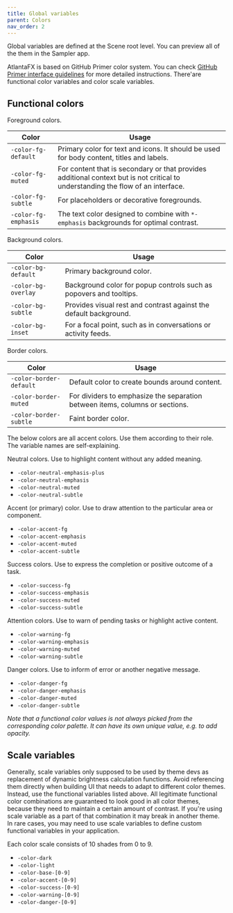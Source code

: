 ```yaml
---
title: Global variables
parent: Colors
nav_order: 2
---
```


Global variables are defined at the Scene root level. You can preview all of the them in the Sampler app.

AtlantaFX is based on GitHub Primer color system. You can check [GitHub Primer interface guidelines](https://primer.style/design/foundations/color) for more detailed instructions. There'are functional color variables and color scale variables.

## Functional colors

Foreground colors.

| Color | Usage |
|-------|-------|
| `-color-fg-default`  | Primary color for text and icons. It should be used for body content, titles and labels. |
| `-color-fg-muted`    | For content that is secondary or that provides additional context but is not critical to understanding the flow of an interface. |
| `-color-fg-subtle`   | For placeholders or decorative foregrounds. |
| `-color-fg-emphasis` | The text color designed to combine with `*-emphasis` backgrounds for optimal contrast. |

Background colors.

| Color | Usage |
|-------|-------|
| `-color-bg-default`| Primary background color.                                          |
| `-color-bg-overlay`| Background color for popup controls such as popovers and tooltips. |
| `-color-bg-subtle` | Provides visual rest and contrast against the default background.  |
| `-color-bg-inset`  | For a focal point, such as in conversations or activity feeds.     |

Border colors.

| Color | Usage |
|-------|-------|
| `-color-border-default`| Default color to create bounds around content.                                   |
| `-color-border-muted`  | For dividers to emphasize the separation between items, columns or sections.     |
| `-color-border-subtle` | Faint border color.                                                              |

The below colors are all accent colors. Use them according to their role. The variable names are self-explaining.

Neutral colors. Use to highlight content without any added meaning.

* `-color-neutral-emphasis-plus`
* `-color-neutral-emphasis`
* `-color-neutral-muted`
* `-color-neutral-subtle`

Accent (or primary) color. Use to draw attention to the particular area or component.

* `-color-accent-fg`
* `-color-accent-emphasis`
* `-color-accent-muted`
* `-color-accent-subtle`

Success colors. Use to express the completion or positive outcome of a task.

* `-color-success-fg`
* `-color-success-emphasis`
* `-color-success-muted`
* `-color-success-subtle`

Attention colors. Use to warn of pending tasks or highlight active content.

* `-color-warning-fg`
* `-color-warning-emphasis`
* `-color-warning-muted`
* `-color-warning-subtle`

Danger colors. Use to inform of error or another negative message.

* `-color-danger-fg`
* `-color-danger-emphasis`
* `-color-danger-muted`
* `-color-danger-subtle`

*Note that a functional color values is not always picked from the corresponding color palette. It can have its own unique value, e.g. to add opacity.*

## Scale variables

Generally, scale variables only supposed to be used by theme devs as replacement of dynamic brightness calculation functions. Avoid referencing them directly when building UI that needs to adapt to different color themes. Instead, use the functional variables listed above. All legitimate functional color combinations are guaranteed to look good in all color themes, because they need to maintain a certain amount of contrast. If you're using scale variable as a part of that combination it may break in another theme. In rare cases, you may need to use scale variables to define custom functional variables in your application.

Each color scale consists of 10 shades from 0 to 9.

* `-color-dark`
* `-color-light`
* `-color-base-[0-9]`
* `-color-accent-[0-9]`
* `-color-success-[0-9]`
* `-color-warning-[0-9]`
* `-color-danger-[0-9]`

